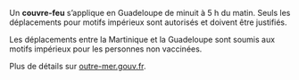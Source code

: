 <div class="conseil conseil-jaune">

Un **couvre-feu** s’applique en Guadeloupe de minuit à 5 h du matin. Seuls les déplacements pour motifs impérieux sont autorisés et doivent être justifiés.

Les déplacements entre la Martinique et la Guadeloupe sont soumis aux motifs impérieux pour les personnes non vaccinées.

Plus de détails sur [outre-mer.gouv.fr](https://outre-mer.gouv.fr/informations-coronavirus#Gwada).

</div>
